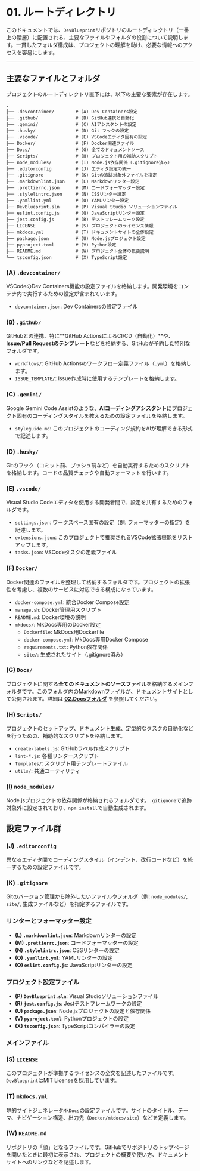 # 01. ルートディレクトリ

このドキュメントでは、`DevBlueprint`リポジトリのルートディレクトリ（一番上の階層）に配置される、主要なファイルやフォルダの役割について説明します。一貫したフォルダ構成は、プロジェクトの理解を助け、必要な情報へのアクセスを容易にします。

---

## 主要なファイルとフォルダ

プロジェクトのルートディレクトリ直下には、以下の主要な要素が存在します。

```text
.
├── .devcontainer/        # (A) Dev Containers設定
├── .github/              # (B) GitHub連携と自動化
├── .gemini/              # (C) AIアシスタントの設定
├── .husky/               # (D) Git フックの設定
├── .vscode/              # (E) VSCodeエディタ固有の設定
├── Docker/               # (F) Docker関連ファイル
├── Docs/                 # (G) 全てのドキュメントソース
├── Scripts/              # (H) プロジェクト用の補助スクリプト
├── node_modules/         # (I) Node.js依存関係（.gitignore済み）
├── .editorconfig         # (J) エディタ設定の統一
├── .gitignore            # (K) Gitの追跡対象外ファイルを指定
├── .markdownlint.json    # (L) Markdownリンター設定
├── .prettierrc.json      # (M) コードフォーマッター設定
├── .stylelintrc.json     # (N) CSSリンター設定
├── .yamllint.yml         # (O) YAMLリンター設定
├── DevBlueprint.sln      # (P) Visual Studio ソリューションファイル
├── eslint.config.js      # (Q) JavaScriptリンター設定
├── jest.config.js        # (R) テストフレームワーク設定
├── LICENSE               # (S) プロジェクトのライセンス情報
├── mkdocs.yml            # (T) ドキュメントサイトの全体設定
├── package.json          # (U) Node.jsプロジェクト設定
├── pyproject.toml        # (V) Python設定
├── README.md             # (W) プロジェクト全体の概要説明
└── tsconfig.json         # (X) TypeScript設定
```

### (A) `.devcontainer/`

VSCodeのDev Containers機能の設定ファイルを格納します。開発環境をコンテナ内で実行するための設定が含まれています。

- `devcontainer.json`: Dev Containersの設定ファイル

### (B) `.github/`

GitHubとの連携、特に**GitHub ActionsによるCI/CD（自動化）**や、**Issue/Pull
Requestのテンプレート**などを格納する、GitHubが予約した特別なフォルダです。

- `workflows/`: GitHub Actionsのワークフロー定義ファイル（`.yml`）を格納します。
- `ISSUE_TEMPLATE/`: Issue作成時に使用するテンプレートを格納します。

### (C) `.gemini/`

Google Gemini Code
Assistのような、**AIコーディングアシスタント**にプロジェクト固有のコーディングスタイルを教えるための設定ファイルを格納します。

- `styleguide.md`: このプロジェクトのコーディング規約をAIが理解できる形式で記述します。

### (D) `.husky/`

Gitのフック（コミット前、プッシュ前など）を自動実行するためのスクリプトを格納します。コードの品質チェックや自動フォーマットを行います。

### (E) `.vscode/`

Visual Studio
Codeエディタを使用する開発者間で、設定を共有するためのフォルダです。

- `settings.json`: ワークスペース固有の設定（例: フォーマッターの指定）を記述します。
- `extensions.json`: このプロジェクトで推奨されるVSCode拡張機能をリストアップします。
- `tasks.json`: VSCodeタスクの定義ファイル

### (F) `Docker/`

Docker関連のファイルを整理して格納するフォルダです。プロジェクトの拡張性を考慮し、複数のサービスに対応できる構成になっています。

- `docker-compose.yml`: 統合Docker Compose設定
- `manage.sh`: Docker管理用スクリプト
- `README.md`: Docker環境の説明
- `mkdocs/`: MkDocs専用のDocker設定
  - `Dockerfile`: MkDocs用Dockerfile
  - `docker-compose.yml`: MkDocs専用Docker Compose
  - `requirements.txt`: Python依存関係
  - `site/`: 生成されたサイト（.gitignore済み）

### (G) `Docs/`

プロジェクトに関する**全てのドキュメントのソースファイル**を格納するメインフォルダです。このフォルダ内のMarkdownファイルが、ドキュメントサイトとして公開されます。詳細は
**[02.Docsフォルダ](./02_Docsフォルダ.md)** を参照してください。

### (H) `Scripts/`

プロジェクトのセットアップ、ドキュメント生成、定型的なタスクの自動化などを行うための、補助的なスクリプトを格納します。

- `create-labels.js`: GitHubラベル作成スクリプト
- `lint-*.js`: 各種リンタースクリプト
- `Templates/`: スクリプト用テンプレートファイル
- `utils/`: 共通ユーティリティ

### (I) `node_modules/`

Node.jsプロジェクトの依存関係が格納されるフォルダです。`.gitignore`で追跡対象外に設定されており、`npm install`で自動生成されます。

## 設定ファイル群

### (J) `.editorconfig`

異なるエディタ間でコーディングスタイル（インデント、改行コードなど）を統一するための設定ファイルです。

### (K) `.gitignore`

Gitのバージョン管理から除外したいファイルやフォルダ（例: `node_modules/`, `site/`,
生成ファイルなど）を指定するファイルです。

### リンターとフォーマッター設定

- **(L) `.markdownlint.json`**: Markdownリンターの設定
- **(M) `.prettierrc.json`**: コードフォーマッターの設定
- **(N) `.stylelintrc.json`**: CSSリンターの設定
- **(O) `.yamllint.yml`**: YAMLリンターの設定
- **(Q) `eslint.config.js`**: JavaScriptリンターの設定

### プロジェクト設定ファイル

- **(P) `DevBlueprint.sln`**: Visual Studioソリューションファイル
- **(R) `jest.config.js`**: Jestテストフレームワークの設定
- **(U) `package.json`**: Node.jsプロジェクトの設定と依存関係
- **(V) `pyproject.toml`**: Pythonプロジェクトの設定
- **(X) `tsconfig.json`**: TypeScriptコンパイラーの設定

### メインファイル

### (S) `LICENSE`

このプロジェクトが準拠するライセンスの全文を記述したファイルです。`DevBlueprint`はMIT
Licenseを採用しています。

### (T) `mkdocs.yml`

静的サイトジェネレータ`MkDocs`の設定ファイルです。サイトのタイトル、テーマ、ナビゲーション構造、出力先（`Docker/mkdocs/site`）などを定義します。

### (W) `README.md`

リポジトリの「顔」となるファイルです。GitHubでリポジトリのトップページを開いたときに最初に表示され、プロジェクトの概要や使い方、ドキュメントサイトへのリンクなどを記述します。
